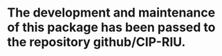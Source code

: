 <!-- README.md is generated from README.Rmd. Please edit that file -->

# The development and maintenance of this package has been passed to the repository github/CIP-RIU. 
